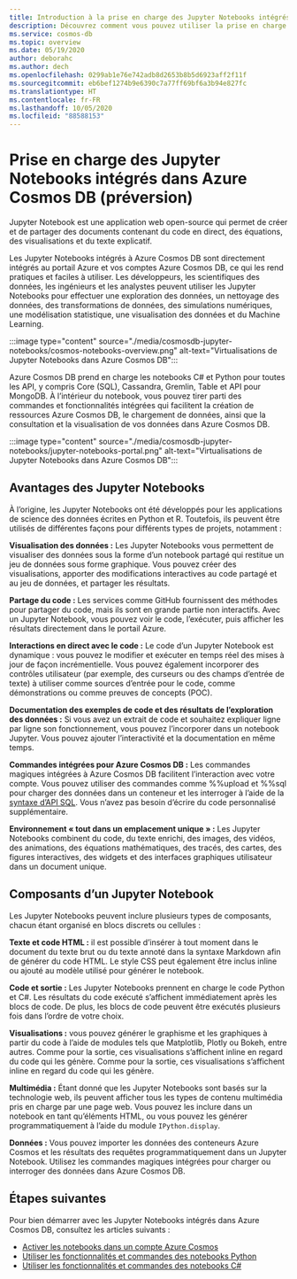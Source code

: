 ```yaml
---
title: Introduction à la prise en charge des Jupyter Notebooks intégrés dans Azure Cosmos DB (préversion)
description: Découvrez comment vous pouvez utiliser la prise en charge des Jupyter Notebooks intégrés dans Azure Cosmos DB pour exécuter des requêtes de manière interactive.
ms.service: cosmos-db
ms.topic: overview
ms.date: 05/19/2020
author: deborahc
ms.author: dech
ms.openlocfilehash: 0299ab1e76e742adb8d2653b8b5d6923aff2f11f
ms.sourcegitcommit: eb6bef1274b9e6390c7a77ff69bf6a3b94e827fc
ms.translationtype: HT
ms.contentlocale: fr-FR
ms.lasthandoff: 10/05/2020
ms.locfileid: "88588153"
---
```

# <a name="built-in-jupyter-notebooks-support-in-azure-cosmos-db-preview"></a>Prise en charge des Jupyter Notebooks intégrés dans Azure Cosmos DB (préversion)

Jupyter Notebook est une application web open-source qui permet de créer et de partager des documents contenant du code en direct, des équations, des visualisations et du texte explicatif. 

Les Jupyter Notebooks intégrés à Azure Cosmos DB sont directement intégrés au portail Azure et vos comptes Azure Cosmos DB, ce qui les rend pratiques et faciles à utiliser. Les développeurs, les scientifiques des données, les ingénieurs et les analystes peuvent utiliser les Jupyter Notebooks pour effectuer une exploration des données, un nettoyage des données, des transformations de données, des simulations numériques, une modélisation statistique, une visualisation des données et du Machine Learning.

:::image type="content" source="./media/cosmosdb-jupyter-notebooks/cosmos-notebooks-overview.png" alt-text="Virtualisations de Jupyter Notebooks dans Azure Cosmos DB":::

Azure Cosmos DB prend en charge les notebooks C# et Python pour toutes les API, y compris Core (SQL), Cassandra, Gremlin, Table et API pour MongoDB. À l’intérieur du notebook, vous pouvez tirer parti des commandes et fonctionnalités intégrées qui facilitent la création de ressources Azure Cosmos DB, le chargement de données, ainsi que la consultation et la visualisation de vos données dans Azure Cosmos DB. 

:::image type="content" source="./media/cosmosdb-jupyter-notebooks/jupyter-notebooks-portal.png" alt-text="Virtualisations de Jupyter Notebooks dans Azure Cosmos DB":::

## <a name="benefits-of-jupyter-notebooks"></a>Avantages des Jupyter Notebooks

À l’origine, les Jupyter Notebooks ont été développés pour les applications de science des données écrites en Python et R. Toutefois, ils peuvent être utilisés de différentes façons pour différents types de projets, notamment :

**Visualisation des données :** Les Jupyter Notebooks vous permettent de visualiser des données sous la forme d’un notebook partagé qui restitue un jeu de données sous forme graphique. Vous pouvez créer des visualisations, apporter des modifications interactives au code partagé et au jeu de données, et partager les résultats.

**Partage du code :** Les services comme GitHub fournissent des méthodes pour partager du code, mais ils sont en grande partie non interactifs. Avec un Jupyter Notebook, vous pouvez voir le code, l’exécuter, puis afficher les résultats directement dans le portail Azure.

**Interactions en direct avec le code :** Le code d’un Jupyter Notebook est dynamique : vous pouvez le modifier et exécuter en temps réel des mises à jour de façon incrémentielle. Vous pouvez également incorporer des contrôles utilisateur (par exemple, des curseurs ou des champs d’entrée de texte) à utiliser comme sources d’entrée pour le code, comme démonstrations ou comme preuves de concepts (POC).

**Documentation des exemples de code et des résultats de l’exploration des données :** Si vous avez un extrait de code et souhaitez expliquer ligne par ligne son fonctionnement, vous pouvez l’incorporer dans un notebook Jupyter. Vous pouvez ajouter l’interactivité et la documentation en même temps.

**Commandes intégrées pour Azure Cosmos DB :** Les commandes magiques intégrées à Azure Cosmos DB facilitent l’interaction avec votre compte. Vous pouvez utiliser des commandes comme %%upload et %%sql pour charger des données dans un conteneur et les interroger à l’aide de la [syntaxe d’API SQL](sql-query-getting-started.md). Vous n’avez pas besoin d’écrire du code personnalisé supplémentaire.

**Environnement « tout dans un emplacement unique » :** Les Jupyter Notebooks combinent du code, du texte enrichi, des images, des vidéos, des animations, des équations mathématiques, des tracés, des cartes, des figures interactives, des widgets et des interfaces graphiques utilisateur dans un document unique.

## <a name="components-of-a-jupyter-notebook"></a>Composants d’un Jupyter Notebook

Les Jupyter Notebooks peuvent inclure plusieurs types de composants, chacun étant organisé en blocs discrets ou cellules :

**Texte et code HTML :** il est possible d’insérer à tout moment dans le document du texte brut ou du texte annoté dans la syntaxe Markdown afin de générer du code HTML. Le style CSS peut également être inclus inline ou ajouté au modèle utilisé pour générer le notebook.

**Code et sortie :** Les Jupyter Notebooks prennent en charge le code Python et C#. Les résultats du code exécuté s’affichent immédiatement après les blocs de code. De plus, les blocs de code peuvent être exécutés plusieurs fois dans l’ordre de votre choix.

**Visualisations :** vous pouvez générer le graphisme et les graphiques à partir du code à l’aide de modules tels que Matplotlib, Plotly ou Bokeh, entre autres. Comme pour la sortie, ces visualisations s’affichent inline en regard du code qui les génère. Comme pour la sortie, ces visualisations s’affichent inline en regard du code qui les génère.

**Multimédia :** Étant donné que les Jupyter Notebooks sont basés sur la technologie web, ils peuvent afficher tous les types de contenu multimédia pris en charge par une page web. Vous pouvez les inclure dans un notebook en tant qu’éléments HTML, ou vous pouvez les générer programmatiquement à l’aide du module `IPython.display`.

**Données :** Vous pouvez importer les données des conteneurs Azure Cosmos et les résultats des requêtes programmatiquement dans un Jupyter Notebook. Utilisez les commandes magiques intégrées pour charger ou interroger des données dans Azure Cosmos DB. 

## <a name="next-steps"></a>Étapes suivantes

Pour bien démarrer avec les Jupyter Notebooks intégrés dans Azure Cosmos DB, consultez les articles suivants :

* [Activer les notebooks dans un compte Azure Cosmos](enable-notebooks.md)
* [Utiliser les fonctionnalités et commandes des notebooks Python](use-python-notebook-features-and-commands.md)
* [Utiliser les fonctionnalités et commandes des notebooks C#](use-csharp-notebook-features-and-commands.md)
